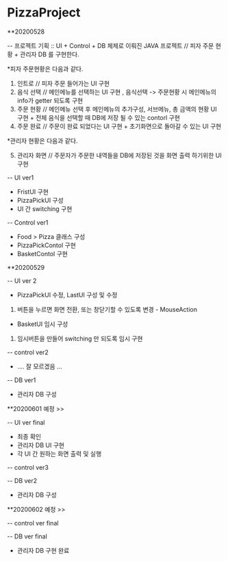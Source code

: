 # PizzaProject

**20200528

-- 프로젝트 기획
:: UI + Control + DB 체제로 이뤄진 JAVA 프로젝트 // 피자 주문 현황 + 관리자 DB 를 구현한다.

*피자 주문현황은 다음과 같다.

1. 인트로 // 피자 주문 들어가는 UI 구현
2. 음식 선택 // 메인메뉴를 선택하는 UI 구현 , 음식선택 -> 주문현황 시 메인메뉴의 info가 getter 되도록 구현
3. 주문 현황 // 메인메뉴 선택 후 메인메뉴의 추가구성, 서브메뉴, 총 금액의 현황 UI 구현 + 전체 음식을 선택할 때 DB에 저장 될 수 있는 contorl 구현
4. 주문 완료 // 주문이 완료 되었다는 UI 구현 + 초기화면으로 돌아갈 수 있는 UI 구현

*관리자 현황은 다음과 같다.

5. 관리자 화면 // 주문자가 주문한 내역들을 DB에 저장된 것을 화면 출력 하기위한 UI 구현

-- UI ver1
+ FristUI 구현
+ PizzaPickUI 구성
+ UI 간 switching 구현

-- Control ver1
+ Food > Pizza 클래스 구성
+ PizzaPickContol 구현
+ BasketContol 구현

**20200529 

-- UI ver 2
+ PizzaPickUI 수정, LastUI 구성 및 수정
1. 버튼을 누르면 화면 전환, 또는 창닫기할 수 있도록 변경 - MouseAction

+ BasketUI 임시 구성
1. 임시버튼을 만들어 switching 만 되도록 임시 구현

-- control ver2
+ .... 잘 모르겠음 ...

-- DB ver1
+ 관리자 DB 구성

**20200601 
예정 >>

-- UI ver final
+ 최종 확인
+ 관리자 DB UI 구현
+ 각 UI 간 원하는 화면 출력 및 실행

-- control ver3


-- DB ver2
+ 관리자 DB 구성

**20200602 
예정 >>

-- control ver final

-- DB ver final
+ 관리자 DB 구현 완료


